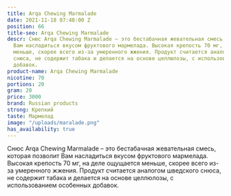 ```yaml
---
title: Arqa Chewing Marmalade
date: 2021-11-18 07:48:00 Z
position: 66
title-seo: Arqa Chewing Marmalade
descr: Снюс Arqa Chewing Marmalade – это бестабачная жевательная смесь, которая позволит
  Вам насладиться вкусом фруктового мармелада. Высокая крепость 70 мг, на деле ощущается
  меньше, скорее всего из-за умеренного жжения. Продукт считается аналогом шведского
  снюса, не содержит табака и делается на основе целлюлозы, с использованием особенных
  добавок.
product-name: Arqa Chewing Marmalade
nicotine: 70
portions: 20
gram: 20
price: 3000
brand: Russian products
strong: Крепкий
taste: Мармелад
image: "/uploads/maralade.png"
has_availability: true
---
```


Снюс Arqa Chewing Marmalade – это бестабачная жевательная смесь, которая позволит Вам насладиться вкусом фруктового мармелада. Высокая крепость 70 мг, на деле ощущается меньше, скорее всего из-за умеренного жжения. Продукт считается аналогом шведского снюса, не содержит табака и делается на основе целлюлозы, с использованием особенных добавок.